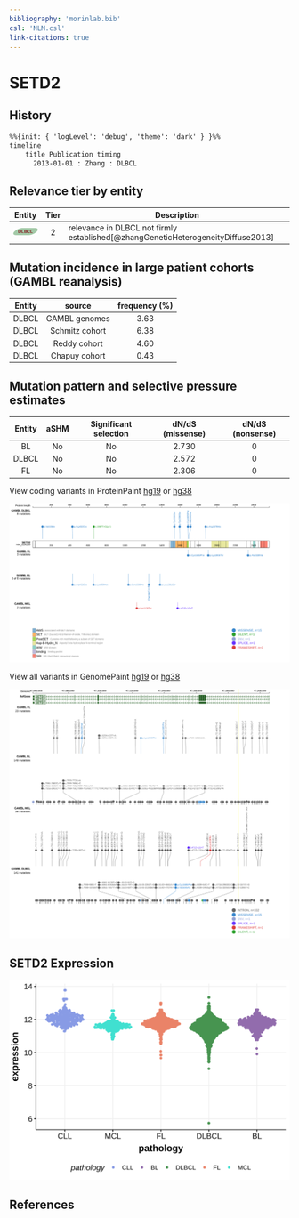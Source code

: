 ```yaml
---
bibliography: 'morinlab.bib'
csl: 'NLM.csl'
link-citations: true
---
```

# SETD2

## History
```mermaid
%%{init: { 'logLevel': 'debug', 'theme': 'dark' } }%%
timeline
    title Publication timing
      2013-01-01 : Zhang : DLBCL
```

## Relevance tier by entity

|Entity|Tier|Description                              |
|:------:|:----:|-----------------------------------------|
|![DLBCL](images/icons/DLBCL_tier2.png) |2   |relevance in DLBCL not firmly established[@zhangGeneticHeterogeneityDiffuse2013]|

## Mutation incidence in large patient cohorts (GAMBL reanalysis)

|Entity|source        |frequency (%)|
|:------:|:--------------:|:-------------:|
|DLBCL |GAMBL genomes |3.63         |
|DLBCL |Schmitz cohort|6.38         |
|DLBCL |Reddy cohort  |4.60         |
|DLBCL |Chapuy cohort |0.43         |

## Mutation pattern and selective pressure estimates

|Entity|aSHM|Significant selection|dN/dS (missense)|dN/dS (nonsense)|
|:------:|:----:|:---------------------:|:----------------:|:----------------:|
|BL    |No  |No                   |2.730           |0               |
|DLBCL |No  |No                   |2.572           |0               |
|FL    |No  |No                   |2.306           |0               |



View coding variants in ProteinPaint [hg19](https://morinlab.github.io/LLMPP/GAMBL/SETD2_protein.html)  or [hg38](https://morinlab.github.io/LLMPP/GAMBL/SETD2_protein_hg38.html)

![](images/proteinpaint/SETD2_NM_014159.svg)

View all variants in GenomePaint [hg19](https://morinlab.github.io/LLMPP/GAMBL/SETD2.html)  or [hg38](https://morinlab.github.io/LLMPP/GAMBL/SETD2_hg38.html)

![](images/proteinpaint/SETD2.svg)

## SETD2 Expression
![](images/gene_expression/SETD2_by_pathology.svg)
<!-- ORIGIN: zhangGeneticHeterogeneityDiffuse2013 -->
<!-- DLBCL: zhangGeneticHeterogeneityDiffuse2013 -->

## References

